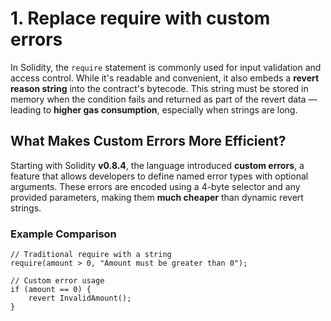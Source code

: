 # 1. Replace require with custom errors

In Solidity, the `require` statement is commonly used for input validation and access control. While it's readable and convenient, it also embeds a **revert reason string** into the contract's bytecode. This string must be stored in memory when the condition fails and returned as part of the revert data — leading to **higher gas consumption**, especially when strings are long.

## What Makes Custom Errors More Efficient?

Starting with Solidity **v0.8.4**, the language introduced **custom errors**, a feature that allows developers to define named error types with optional arguments. These errors are encoded using a 4-byte selector and any provided parameters, making them **much cheaper** than dynamic revert strings.

### Example Comparison

```solidity
// Traditional require with a string
require(amount > 0, "Amount must be greater than 0");

// Custom error usage
if (amount == 0) {
    revert InvalidAmount();
}

